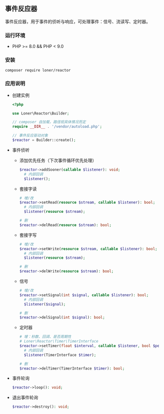 ## 事件反应器
事件反应器，用于事件的侦听与响应，可处理事件：信号、流读写、定时器。
### 运行环境
- PHP >= 8.0 && PHP < 9.0
### 安装
```
composer require loner/reactor
```
### 应用说明
* 创建实例

    ```php
    <?php
  
    use Loner\Reactor\Builder;
  
    // composer 自加载，路径视具体情况而定
    require __DIR__ . '/vendor/autoload.php';
  
    // 事件反应驱动对象
    $reactor = Builder::create();
* 事件侦听
    * 添加优先任务（下次事件循环优先处理）

        ```php
        $reactor->addSooner(callable $listener): void;
          # 内部回调
          $listener();
        ```
    * 套接字读

        ```php
        # 增/改
        $reactor->setRead(resource $stream, callable $listener): bool;
          # 内部回调
          $listener(resource $stream);
      
        # 删
        $reactor->delRead(resource $stream): bool;
        ```
    * 套接字写

        ```php
        # 增/改
        $reactor->setWrite(resource $stream, callable $listener): bool;
          # 内部回调
          $listener(resource $stream);
      
        # 删
        $reactor->delWrite(resource $stream): bool;
        ```
    * 信号

        ```php
        # 增/改
        $reactor->setSignal(int $signal, callable $listener): bool;
          # 内部回调
          $listener($signal);
      
        # 删
        $reactor->delSignal(int $signal): bool;
        ```
    * 定时器

        ```php
        # 增：秒数、回调、是否周期性
        # Loner\Reactor\Timer\TimerInterface
        $reactor->setTimer(float $interval, callable $listener, bool $periodic = false): TimerInterface;
          # 内部回调
          $listener(TimerInterface $timer);
      
        # 删
        $reactor->delTimer(TimerInterface $timer): bool;
        ```
* 事件轮询

    ```php
    $reactor->loop(): void;
    ```
* 退出事件轮询

    ```php
    $reactor->destroy(): void;
    ```

